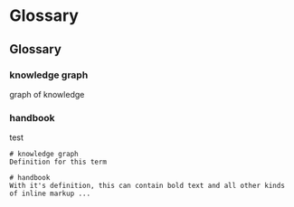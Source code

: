 # Glossary

## Glossary

### knowledge graph

graph of knowledge

### handbook

test



```text
# knowledge graph
Definition for this term

# handbook
With it's definition, this can contain bold text and all other kinds of inline markup ...
```



